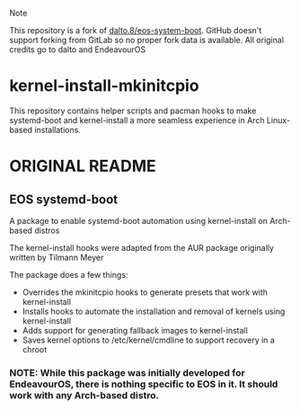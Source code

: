 > [!NOTE]
> This repository is a fork of
> [dalto.8/eos-system-boot](https://gitlab.com/dalto.8/eos-systemd-boot). GitHub
> doesn't support forking from GitLab so no proper fork data is available. All
> original credits go to dalto and EndeavourOS

# kernel-install-mkinitcpio

This repository contains helper scripts and pacman hooks to make systemd-boot
and kernel-install a more seamless experience in Arch Linux-based installations.

# ORIGINAL README

## EOS systemd-boot

A package to enable systemd-boot automation using kernel-install on Arch-based distros

The kernel-install hooks were adapted from the AUR package originally written by Tilmann Meyer

The package does a few things:
* Overrides the mkinitcpio hooks to generate presets that work with kernel-install
* Installs hooks to automate the installation and removal of kernels using kernel-install
* Adds support for generating fallback images to kernel-install
* Saves kernel options to /etc/kernel/cmdline to support recovery in a chroot

### NOTE: While this package was initially developed for EndeavourOS, there is nothing specific to EOS in it.  It should work with any Arch-based distro.
